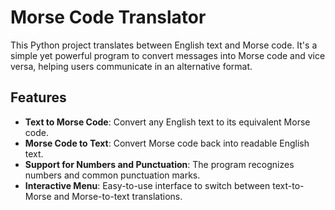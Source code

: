 # Morse Code Translator

This Python project translates between English text and Morse code. It's a simple yet powerful program to convert messages into Morse code and vice versa, helping users communicate in an alternative format.

## Features

- **Text to Morse Code**: Convert any English text to its equivalent Morse code.
- **Morse Code to Text**: Convert Morse code back into readable English text.
- **Support for Numbers and Punctuation**: The program recognizes numbers and common punctuation marks.
- **Interactive Menu**: Easy-to-use interface to switch between text-to-Morse and Morse-to-text translations.

